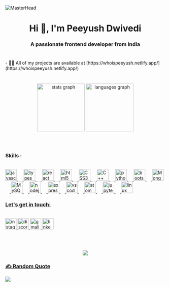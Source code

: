 ![MasterHead](https://mir-s3-cdn-cf.behance.net/project_modules/fs/54b6c068097599.5b50bca476b9b.gif)

<h1 align="center">Hi 👋, I'm Peeyush Dwivedi</h1>
<h3 align="center">A passionate frontend developer from India</h3>

###
<br>
- 👨‍💻 All of my projects are available at [https://whoispeeyush.netlify.app/](https://whoispeeyush.netlify.app/)

###

<br>
<div align="center">
  <img src="https://github-readme-stats.vercel.app/api?username=peeyush21june&hide_title=false&hide_rank=false&show_icons=true&include_all_commits=true&count_private=true&disable_animations=false&theme=dracula&locale=en&hide_border=false" height="150" alt="stats graph"  />
  <img src="https://github-readme-stats.vercel.app/api/top-langs?username=peeyush21june&locale=en&hide_title=false&layout=compact&card_width=320&langs_count=5&theme=dracula&hide_border=false" height="150" alt="languages graph"  />
</div>

###

<br>
<h3 align="left">Skills :</h3>
<br>
  <a href="https://developer.mozilla.org/en-US/docs/Web/JavaScript" target="_blank" rel="noreferrer"><img src="https://cdn.jsdelivr.net/gh/devicons/devicon/icons/javascript/javascript-original.svg" height="36" alt="javascript logo"  />
  <img width="14" />
  <img src="https://cdn.jsdelivr.net/gh/devicons/devicon/icons/typescript/typescript-original.svg" height="36" alt="typescript logo"  />
  <img width="14" />
  <a href="https://reactjs.org/" target="_blank" rel="noreferrer"><img src="https://cdn.jsdelivr.net/gh/devicons/devicon/icons/react/react-original.svg" height="36" alt="react logo"  />
  <img width="14" />
  <a href="https://www.w3.org/html/" target="_blank" rel="noreferrer"> <img src="https://cdn.jsdelivr.net/gh/devicons/devicon/icons/html5/html5-original.svg" height="36" alt="html5 logo"  />
  <img width="14" />
  <a href="https://www.w3schools.com/css/" target="_blank" rel="noreferrer"><img src="https://cdn.jsdelivr.net/gh/devicons/devicon/icons/css3/css3-original.svg" height="36" alt="CSS3"  />
  <img width="14" />
  <a href="https://www.w3schools.com/cpp/" target="_blank" rel="noreferrer"> <img src="https://cdn.jsdelivr.net/gh/devicons/devicon/icons/cplusplus/cplusplus-original.svg" height="36" alt="C++"  />
  <img width="14" />
  <a href="https://www.python.org" target="_blank" rel="noreferrer"><img src="https://cdn.jsdelivr.net/gh/devicons/devicon/icons/python/python-original.svg" height="36" alt="python logo"  />
  <img width="14" />
  <a href="https://getbootstrap.com" target="_blank" rel="no-referrer"><img src="https://cdn.jsdelivr.net/gh/devicons/devicon/icons/bootstrap/bootstrap-original.svg" height="36" alt="bootstrap logo"  />
  <img width="14" />
  <a href="https://www.mongodb.com/" target="_blank" rel="noreferrer"><img src="https://skillicons.dev/icons?i=mongodb" height="36" alt="MongoDB logo"  />
  <img width="14" />
  <a href="https://www.mysql.com/" target="_blank" rel="noreferrer"><img src="https://cdn.jsdelivr.net/gh/devicons/devicon/icons/mysql/mysql-original.svg" height="36" alt="MySQL logo"  />
  <img width="14" />
  <a href="https://nodejs.org" target="_blank" rel="noreferrer"><img src="https://cdn.jsdelivr.net/gh/devicons/devicon/icons/nodejs/nodejs-original.svg" height="36" alt="nodejs logo"  />
  <img width="14" />
  <img src="https://cdn.jsdelivr.net/gh/devicons/devicon/icons/express/express-original.svg" height="36" alt="express logo"  />
  <img width="14" />
  <img src="https://cdn.jsdelivr.net/gh/devicons/devicon/icons/vscode/vscode-original.svg" height="36" alt="vscode logo"  />
  <img width="14" />
  <img src="https://cdn.jsdelivr.net/gh/devicons/devicon/icons/atom/atom-original.svg" height="36" alt="atom logo"  />
  <img width="14" />
  <img src="https://cdn.jsdelivr.net/gh/devicons/devicon/icons/jupyter/jupyter-original.svg" height="36" alt="jupyter logo"  />
  <img width="14" />
  <a href="https://www.linux.org/" target="_blank" rel="noreferrer"><img src="https://cdn.jsdelivr.net/gh/devicons/devicon/icons/linux/linux-original.svg" height="36" alt="linux logo"  />
</div>
<br/>

###

<h3 align="left">Let's get in touch:</h3>
<br>
<div align="left">
  <a href="https://instagram.com/mr_peeyush21" target="blank"><img src="https://img.shields.io/static/v1?message=Instagram&logo=instagram&label=&color=E4405F&logoColor=white&labelColor=&style=for-the-badge" height="35" alt="instagram logo"  />
  <img src="https://img.shields.io/static/v1?message=Discord&logo=discord&label=&color=7289DA&logoColor=white&labelColor=&style=for-the-badge" height="35" alt="discord logo"  />
  <img src="https://img.shields.io/static/v1?message=Gmail&logo=gmail&label=&color=D14836&logoColor=white&labelColor=&style=for-the-badge" height="35" alt="gmail logo"  />
  <a href="https://linkedin.com/in/https://www.linkedin.com/in/peeyush-dwivedi-aab372193/" target="blank"><img src="https://img.shields.io/static/v1?message=LinkedIn&logo=linkedin&label=&color=0077B5&logoColor=white&labelColor=&style=for-the-badge" height="35" alt="linkedin logo"  />
</div>

###

<br clear="both">

<!-- <img src="https://raw.githubusercontent.com/peeyush21june/peeyush21june/output/snake.svg" alt="Snake animation" />
-->
###

<div align="center">
  <img src="https://profile-counter.glitch.me/peeyush21june/count.svg?"  />
</div>

### ✍️ Random Quote
![](https://quotes-github-readme.vercel.app/api?type=horizontal&theme=radical)

###
